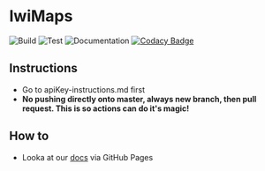 # IwiMaps
![Build](https://github.com/MaraeMaps/MaraeMaps/actions/workflows/android.yml/badge.svg)
![Test](https://github.com/MaraeMaps/MaraeMaps/actions/workflows/appTest.yml/badge.svg)
![Documentation](https://github.com/MaraeMaps/MaraeMaps/actions/workflows/documentation.yml/badge.svg)
[![Codacy Badge](https://app.codacy.com/project/badge/Grade/341d2fa04a634b609d030c9517c617c9)](https://www.codacy.com/gh/MaraeMaps/MaraeMaps/dashboard?utm_source=github.com&amp;utm_medium=referral&amp;utm_content=MaraeMaps/MaraeMaps&amp;utm_campaign=Badge_Grade)

## Instructions
- Go to apiKey-instructions.md first
- **No pushing directly onto master, always new branch, then pull request. This is so actions can do it's magic!**

## How to
- Looka at our [docs](https://maraemaps.github.io/MaraeMaps/) via GitHub Pages
